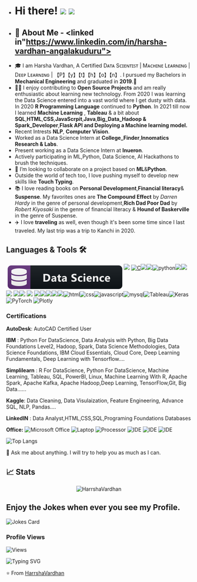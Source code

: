 - # Hi there! <img src="https://media.giphy.com/media/hvRJCLFzcasrR4ia7z/giphy.gif" width="29px">  <img src="https://github.com/TheDudeThatCode/TheDudeThatCode/blob/master/Assets/Developer.gif" width="45px">
- ## 🚀 About Me - <linked in"https://www.linkedin.com/in/harsha-vardhan-angalakuduru">
- 🎓 I am Harsha Vardhan, A Certified  Dᴀᴛᴀ Sᴄɪᴇɴᴛɪꜱᴛ | Mᴀᴄʜɪɴᴇ Lᴇᴀʀɴɪɴɢ | Dᴇᴇᴘ Lᴇᴀʀɴɪɴɢ | 
【P】【y】【t】【h】【o】【n】. I pursued  my Bachelors in **Mechanical Engineering** and graduated in **2019**.👀
- 👨‍💻 I enjoy contributing to **Open Source Projects** and am really enthusiastic about learning new technology. From 2020 I was learning the Data Science entered into a vast world where I get dusty with data. In 2020 **R Programming Language** continued to **Python**. In 2021 till now I learned **Machine Learning** , **Tableau** & a bit about **SQL**,**HTML**,**CSS**,**JavaScrpit**,**Java**,**Big_Data_Hadoop & Spark_Developer**,**Flask API and Deploying a Machine learning model.**
- Recent Intrests **NLP**, **Computer Vision**.
- Worked as a Data Science Intern at **College_Finder**,**Innomatics Research & Labs**.
- Present working as a Data Science Intern at **Inueron**.
- Actively participating in ML,Python, Data Science, AI Hackathons to brush the techniques.
- 💞️ I’m looking to collaborate on a project based on **ML**&**Python**.
- Outside the world of tech too, I love pushing myself to develop new skills like **Touch Typing**.
- 📚 I love reading books on **Personal Development**,**Financial literacy**& **Suspense**. My favorites ones are **The Compound Effect** by *Darren Hardy* in the genre of personal development,**Rich Dad Poor Dad** by *Robert Kiyosaki* in the genre of financial literacy & **Hound of Baskerville** in the genre of Suspense.
- ✈️ I love **traveling** as well, even though it's been some time since I last traveled. My last trip was a trip to Kanchi in 2020.

## Languages & Tools 🛠️
<img src="https://raw.githubusercontent.com/8bithemant/8bithemant/master/svg/dev/misc/datascience.svg" alt="Twitter" style="vertical-align:top; margin:4px"><img src="http://img.shields.io/badge/-Java-F89820?style=flat&logo=java&logoColor=white"> [![C](https://img.shields.io/badge/-A8B9CC?style=flat&logo=c&logoColor=white&link=https://github.com/Quananhle)](https://github.com/Quananhle)<img src="https://img.shields.io/badge/-R-black?style=flat&logo=r&logoColor=5b8cc4"><img src="https://img.shields.io/badge/-Machine%20Learning-102230?style=flat">![python](https://img.shields.io/badge/Python-3776AB?style=for-the-badge&logo=python&logoColor=white)<img src="https://img.shields.io/badge/-Pandas-150458?style=flat&logo=Pandas&link=https://github.com/Quananhle/Python-AWS-TradingAI"><img src="https://img.shields.io/badge/-Numpy-lightgray?style=flat&logo=Numpy&logoColor=white&link=https://github.com/Quananhle/Python-AWS-TradingAI"> <img src="https://img.shields.io/badge/-Scipy-blue?style=flat&logo=Scipy&logoColor=white&link=https://github.com/Quananhle/Python-AWS-TradingAI"> <img src="https://img.shields.io/badge/-Matplotlib-black?style=flat&logo=Matplotlib&logoColor=white&link=https://github.com/Quananhle/Python-AWS-TradingAI"><img src="https://img.shields.io/badge/-Keras-D00000?style=flat&logo=Keras&link=https://github.com/Quananhle/Python-AWS-TradingAI"> <img src="https://img.shields.io/badge/-Tensorflow-gray?style=flat&logo=tensorflow&link=https://github.com/Quananhle/Python-AWS-TradingAI"> <img src="http://img.shields.io/badge/-Git-F1502F?style=flat&logo=git&logoColor=FFFFFF"><img src="http://img.shields.io/badge/-Github-000000?style=flat&logo=github&logoColor=FFFFFF"><img src ="https://img.shields.io/badge/scikit_learn-F7931E?style=for-the-badge&logo=scikit-learn&logoColor=white"><img src ="https://img.shields.io/badge/Jupyter-F37626.svg?&style=for-the-badge&logo=Jupyter&logoColor=white"><img src ="https://img.shields.io/badge/PowerBI-F2C811?style=for-the-badge&logo=Power%20BI&logoColor=white">![html](https://img.shields.io/badge/HTML5-E34F26?style=for-the-badge&logo=html5&logoColor=white)![css](https://img.shields.io/badge/CSS3-1572B6?style=for-the-badge&logo=css3&logoColor=white)![javascript](https://img.shields.io/badge/JavaScript-323330?style=for-the-badge&logo=javascript&logoColor=F7DF1E)![mysql](https://img.shields.io/badge/MySQL-00000F?style=for-the-badge&logo=mysql&logoColor=white)![Tableau](https://img.shields.io/badge/Tableau-E97627?style=for-the-badge&logo=Tableau&logoColor=white)![Keras](https://img.shields.io/badge/Apache_Kafka-231F20?style=for-the-badge&logo=apache-kafka&logoColor=white)![PyTorch](https://img.shields.io/badge/PyTorch-EE4C2C?style=for-the-badge&logo=PyTorch&logoColor=white) ![Plotly](https://img.shields.io/badge/Plotly-239120?style=for-the-badge&logo=plotly&logoColor=white)

### Certifications 

**AutoDesk**: AutoCAD Certified User

**IBM** : Python For DataScience, Data Analysis with Python, Big Data Foundations Level2, Hadoop, Spark, Data Science Methodologies, Data Science Foundations, IBM Cloud Essentials, Cloud Core, Deep Learning Fundamentals, Deep Learning with Tensorflow....

**Simplilearn** : R For DataScience, Python For DataScience, Machine Learning, Tableau, SQL, PowerBI, Linux, Machine Learning With R, Apache Spark, Apache Kafka, Apache Hadoop,Deep Learning, TensorFlow,Git, Big Data......

**Kaggle**: Data Cleaning, Data Visulaization, Feature Engineering, Advance SQL, NLP, Pandas....

**LinkedIN** : Data Analyst,HTML,CSS,SQL,Programing Foundations Databases

**Office:**
![Microsoft Office](https://img.shields.io/badge/Microsoft_Office-D83B01?style=for-the-badge&logo=microsoft-office&logoColor=white)
![Laptop](https://img.shields.io/badge/dell-laptop-007DB8?style=for-the-badge&logo=dell&logoColor=white)
![Processor](https://img.shields.io/badge/AMD-Radeon_RX_5500-ED1C24?style=for-the-badge&logo=amd&logoColor=white)
![IDE](https://img.shields.io/badge/Visual_Studio_Code-0078D4?style=for-the-badge&logo=visual%20studio%20code&logoColor=white)
![IDE](	https://img.shields.io/badge/Atom-66595C?style=for-the-badge&logo=Atom&logoColor=white)
![IDE](https://img.shields.io/badge/Colab-F9AB00?style=for-the-badge&logo=googlecolab&color=525252)

![Top Langs](https://github-readme-stats.vercel.app/api/top-langs/?username=HarrshaVardhan&hide=TeX&layout=compact)


💬 Ask me about anything. I will try to help you as much as I can.

## 📈 Stats
<p align="center"> <img src="https://github-readme-stats.vercel.app/api?username=HarrshaVardhan&show_icons=true&theme=gotham" alt="HarrshaVardhan" />

## Enjoy the **Jokes** when ever you see my Profile.
![Jokes Card](https://readme-jokes.vercel.app/api)
### Profile Views
![Views](https://komarev.com/ghpvc/?username=HarrshaVardhan)

![Typing SVG](https://readme-typing-svg.herokuapp.com?width=640&lines=Checkout+my+Projects......) 

:star: From [HarrshaVardhan](https://github.com/HarrshaVardhan)

